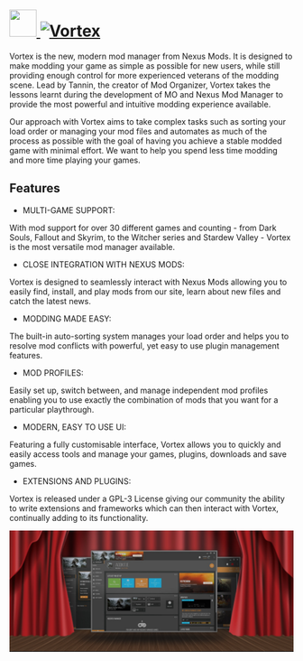 # [<img src="https://cdn.jsdelivr.net/gh/JourneyOver/chocolatey-packages@76c7b31b4ba90b90decfbc40c928a9b939973555/automatic/vortex/icons/48x48.png" height="48" width="48" /> ![Vortex](https://img.shields.io/chocolatey/v/vortex.svg?label=Vortex&style=for-the-badge)](https://chocolatey.org/packages/vortex)

Vortex is the new, modern mod manager from Nexus Mods. It is designed to make modding your game as simple as possible for new users, while still providing enough control for more experienced veterans of the modding scene. Lead by Tannin, the creator of Mod Organizer, Vortex takes the lessons learnt during the development of MO and Nexus Mod Manager to provide the most powerful and intuitive modding experience available.

Our approach with Vortex aims to take complex tasks such as sorting your load order or managing your mod files and automates as much of the process as possible with the goal of having you achieve a stable modded game with minimal effort. We want to help you spend less time modding and more time playing your games.

## Features

- MULTI-GAME SUPPORT:

With mod support for over 30 different games and counting - from Dark Souls, Fallout and Skyrim, to the Witcher series and Stardew Valley - Vortex is the most versatile mod manager available.

- CLOSE INTEGRATION WITH NEXUS MODS:

Vortex is designed to seamlessly interact with Nexus Mods allowing you to easily find, install, and play mods from our site, learn about new files and catch the latest news.

- MODDING MADE EASY:

The built-in auto-sorting system manages your load order and helps you to resolve mod conflicts with powerful, yet easy to use plugin management features.

- MOD PROFILES:

Easily set up, switch between, and manage independent mod profiles enabling you to use exactly the combination of mods that you want for a particular playthrough.

- MODERN, EASY TO USE UI:

Featuring a fully customisable interface, Vortex allows you to quickly and easily access tools and manage your games, plugins, downloads and save games.

- EXTENSIONS AND PLUGINS:

Vortex is released under a GPL-3 License giving our community the ability to write extensions and frameworks which can then interact with Vortex, continually adding to its functionality.

![screenshot](https://raw.githubusercontent.com/JourneyOver/chocolatey-packages/master/readme_imgs/vortex.png)
